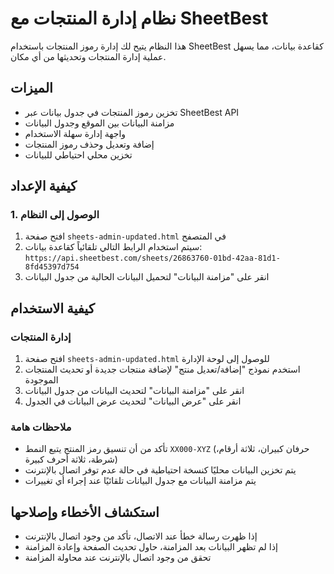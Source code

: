 # نظام إدارة المنتجات مع SheetBest

هذا النظام يتيح لك إدارة رموز المنتجات باستخدام SheetBest كقاعدة بيانات، مما يسهل عملية إدارة المنتجات وتحديثها من أي مكان.

## الميزات

- تخزين رموز المنتجات في جدول بيانات عبر SheetBest API
- مزامنة البيانات بين الموقع وجدول البيانات
- واجهة إدارة سهلة الاستخدام
- إضافة وتعديل وحذف رموز المنتجات
- تخزين محلي احتياطي للبيانات

## كيفية الإعداد

### 1. الوصول إلى النظام

1. افتح صفحة `sheets-admin-updated.html` في المتصفح
2. سيتم استخدام الرابط التالي تلقائياً كقاعدة بيانات: `https://api.sheetbest.com/sheets/26863760-01bd-42aa-81d1-8fd45397d754`
3. انقر على "مزامنة البيانات" لتحميل البيانات الحالية من جدول البيانات

## كيفية الاستخدام

### إدارة المنتجات

1. افتح صفحة `sheets-admin-updated.html` للوصول إلى لوحة الإدارة
2. استخدم نموذج "إضافة/تعديل منتج" لإضافة منتجات جديدة أو تحديث المنتجات الموجودة
3. انقر على "مزامنة البيانات" لتحديث البيانات من جدول البيانات
4. انقر على "عرض البيانات" لتحديث عرض البيانات في الجدول

### ملاحظات هامة

- تأكد من أن تنسيق رمز المنتج يتبع النمط `XX000-XYZ` (حرفان كبيران، ثلاثة أرقام، شرطة، ثلاثة أحرف كبيرة)
- يتم تخزين البيانات محليًا كنسخة احتياطية في حالة عدم توفر اتصال بالإنترنت
- يتم مزامنة البيانات مع جدول البيانات تلقائيًا عند إجراء أي تغييرات

## استكشاف الأخطاء وإصلاحها

- إذا ظهرت رسالة خطأ عند الاتصال، تأكد من وجود اتصال بالإنترنت
- إذا لم تظهر البيانات بعد المزامنة، حاول تحديث الصفحة وإعادة المزامنة
- تحقق من وجود اتصال بالإنترنت عند محاولة المزامنة